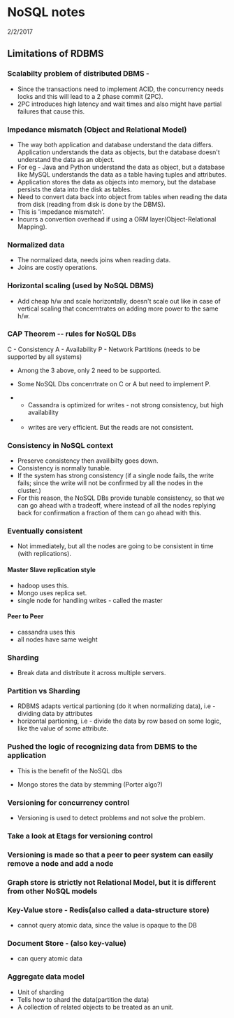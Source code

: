 # NoSQL notes
2/2/2017


## Limitations of RDBMS
### Scalabilty problem of distributed DBMS -
*  Since the transactions need to implement ACID, the concurrency needs locks and this will lead to
a 2 phase commit (2PC).
*  2PC introduces high latency and wait times and also might have partial failures that cause this.

### Impedance mismatch (Object and Relational Model)
*  The way both application and database understand the data differs.
Application understands the data as objects, but the database doesn't understand the data as an object.
*  For eg - Java and Python understand the data as object, but a database like MySQL understands the data as 
a table having tuples and attributes.
*  Application stores the data as objects into memory, but the database persists the data into the disk as tables.
*  Need to convert data back into object from tables when reading the data from disk (reading from disk is done by the DBMS).
*  This is 'impedance mismatch'.
*  Incurrs a convertion overhead if using a ORM layer(Object-Relational Mapping).

### Normalized data
*  The normalized data, needs joins when reading data.
*  Joins are costly operations.

### Horizontal scaling (used by NoSQL DBMS)
*  Add cheap h/w and scale horizontally, doesn't scale out like in case of vertical scaling that concerntrates on adding more power to the same h/w.


### CAP Theorem -- rules for NoSQL DBs
C - Consistency
A - Availability
P - Network Partitions (needs to be supported by all systems)
*  Among the 3 above, only 2 need to be supported.
*  Some NoSQL Dbs concenrtrate on C or A but need to implement P.


* *  Cassandra is optimized for writes - not strong consistency, but high availability
* *  writes are very efficient. But the reads are not consistent.


### Consistency in NoSQL context
*  Preserve consistency then availibilty goes down.
*  Consistency is normally tunable.
*  If the system has strong consistency (if a single node fails, the write fails; since the write will not be confirmed by all the nodes in the cluster.)
*  For this reason, the NoSQL DBs provide tunable consistency, so that we can go ahead with a tradeoff, where instead of all the nodes replying back for confirmation a fraction of them can go ahead with this.


### Eventually consistent
*  Not immediately, but all the nodes are going to be consistent in time (with replications).


#### Master Slave replication style
*  hadoop uses this.
*  Mongo uses replica set.
*  single node for handling writes - called the master

#### Peer to Peer
*  cassandra uses this
*  all nodes have same weight

### Sharding
*  Break data and distribute it across multiple servers.


### Partition vs Sharding
*  RDBMS adapts vertical partioning (do it when normalizing data), i.e - dividing data by attributes
*  horizontal partioning, i.e - divide the data by row based on some logic, like the value of some attribute.


### Pushed the logic of recognizing data from DBMS to the application
*  This is the benefit of the NoSQL dbs

* Mongo stores the data by stemming (Porter algo?)

### Versioning for concurrency control
*  Versioning is used to detect problems and not solve the problem.

### Take a look at Etags for versioning control

### Versioning is made so that a peer to peer system can easily remove a node and add a node


### Graph store is strictly not Relational Model, but it is different from other NoSQL models


### Key-Value store - Redis(also called a data-structure store)
*  cannot query atomic data, since the value is opaque to the DB
### Document Store - (also key-value)
*  can query atomic data

### Aggregate data model
*  Unit of sharding
*  Tells how to shard the data(partition the data)
*  A collection of related objects to be treated as an unit.




